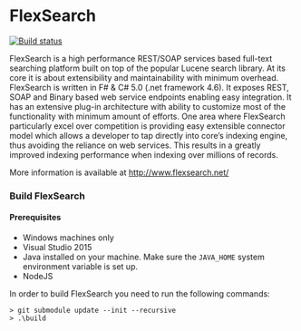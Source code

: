 FlexSearch
==========

[![Build status](https://ci.appveyor.com/api/projects/status/lv07ggb6pxxt4dtg/branch/master?svg=true)](https://ci.appveyor.com/project/seemantr/flexsearch/branch/master)

FlexSearch is a high performance REST/SOAP services based full-text searching platform built on top of the popular Lucene search library.  At its core it is about extensibility and maintainability with minimum overhead. 
FlexSearch is written in F# & C# 5.0 (.net framework 4.6). It exposes REST, SOAP and Binary based web service endpoints enabling easy integration. It has an extensive plug-in architecture with ability to customize most of the functionality with minimum amount of efforts. One area where FlexSearch particularly excel over competition is providing easy extensible connector model which allows a developer to tap directly into core’s indexing engine, thus avoiding the reliance on web services. This results in a greatly improved indexing performance when indexing over millions of records.

More information is available at http://www.flexsearch.net/


### Build FlexSearch

#### Prerequisites
- Windows machines only
- Visual Studio 2015
- Java installed on your machine. Make sure the `JAVA_HOME` system environment variable is set up.
- NodeJS

In order to build FlexSearch you need to run the following commands:
```
> git submodule update --init --recursive
> .\build
```
